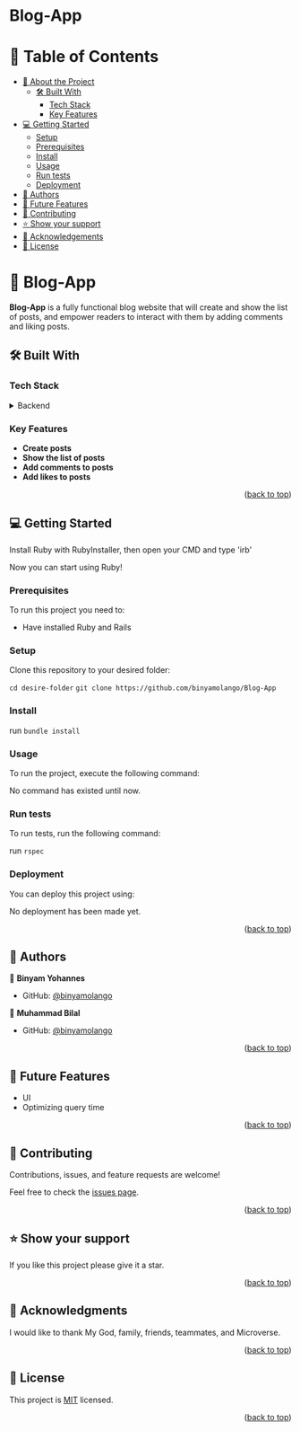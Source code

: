 # Blog-App

<a name="readme-top"></a>

# 📗 Table of Contents

- [📖 About the Project](#about-project)
  - [🛠 Built With](#built-with)
    - [Tech Stack](#tech-stack)
    - [Key Features](#key-features)
- [💻 Getting Started](#getting-started)
  - [Setup](#setup)
  - [Prerequisites](#prerequisites)
  - [Install](#install)
  - [Usage](#usage)
  - [Run tests](#run-tests)
  - [Deployment](#deployment)
- [👥 Authors](#authors)
- [🔭 Future Features](#future-features)
- [🤝 Contributing](#contributing)
- [⭐️ Show your support](#support)
- [🙏 Acknowledgements](#acknowledgements)
- [📝 License](#license)

# 📖 Blog-App <a name="about-project"></a>

**Blog-App** is a fully functional blog website that will create and show the list of posts, and empower readers to interact with them by adding comments and liking posts.

## 🛠 Built With <a name="built-with"></a>

### Tech Stack <a name="tech-stack"></a>

<details>
<summary>Backend</summary>
  <ul>
    <li><a href="https://www.ruby-lang.org/en/">Ruby</a></li>
    <li><a href="https://rubyonrails.org/">Ruby on Rails</a></li>
    <li><a href="https://www.postgresql.org/">Postgres</a></li>
  </ul>
</details>

### Key Features <a name="key-features"></a>

- **Create posts**
- **Show the list of posts**
- **Add comments to posts**
- **Add likes to posts**

<p align="right">(<a href="#readme-top">back to top</a>)</p>

## 💻 Getting Started <a name="getting-started"></a>

Install Ruby with RubyInstaller, then open your CMD and type 'irb'

Now you can start using Ruby!

### Prerequisites

To run this project you need to:

- Have installed Ruby and Rails

### Setup

Clone this repository to your desired folder:

  `cd desire-folder`
  `git clone https://github.com/binyamolango/Blog-App`

### Install

run `bundle install`

### Usage

To run the project, execute the following command:

No command has existed until now.

### Run tests

To run tests, run the following command:

run `rspec`

### Deployment

You can deploy this project using:

No deployment has been made yet.

<p align="right">(<a href="#readme-top">back to top</a>)</p>


## 👥 Authors <a name="authors"></a>

👤 **Binyam Yohannes**

- GitHub: [@binyamolango ](https://github.com/binyamolango)

👤 **Muhammad Bilal**

- GitHub: [@binyamolango ](https://github.com/BilalLiaquat7)
  
<p align="right">(<a href="#readme-top">back to top</a>)</p>


## 🔭 Future Features <a name="future-features"></a>

- UI
- Optimizing query time

<p align="right">(<a href="#readme-top">back to top</a>)</p>


## 🤝 Contributing <a name="contributing"></a>

Contributions, issues, and feature requests are welcome!

Feel free to check the [issues page](../../issues/).

<p align="right">(<a href="#readme-top">back to top</a>)</p>

## ⭐️ Show your support <a name="support"></a>

If you like this project please give it a star.

<p align="right">(<a href="#readme-top">back to top</a>)</p>


## 🙏 Acknowledgments <a name="acknowledgements"></a>

I would like to thank My God, family, friends, teammates, and Microverse.

<p align="right">(<a href="#readme-top">back to top</a>)</p>

## 📝 License <a name="license"></a>

This project is [MIT](https://github.com/binyamolango/morsecode/blob/dev/LICENSE) licensed.

<p align="right">(<a href="#readme-top">back to top</a>)</p>
